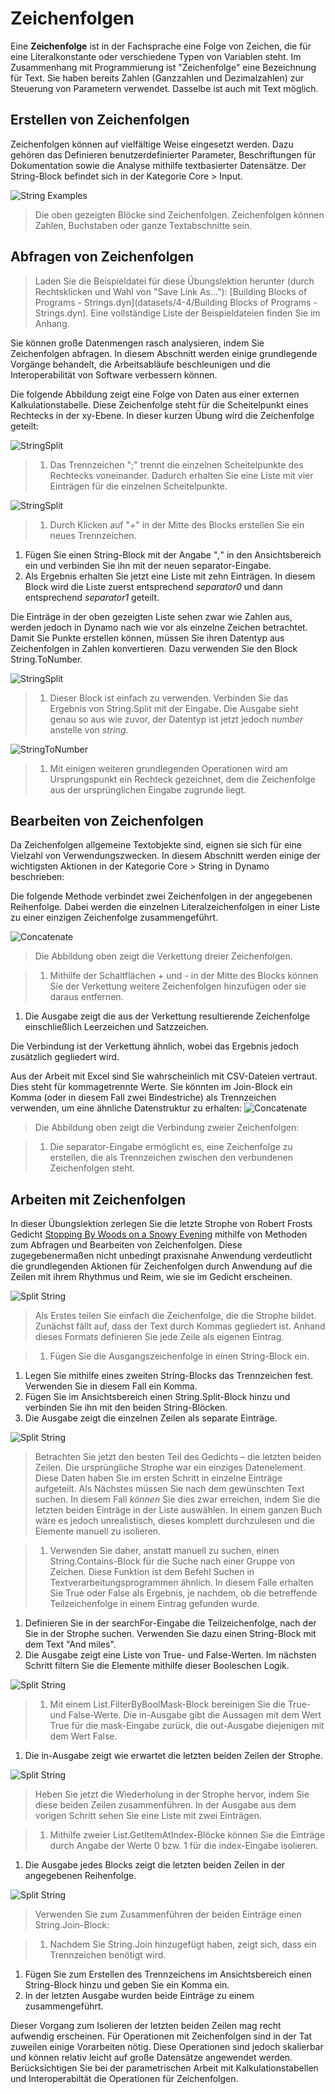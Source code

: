 # Zeichenfolgen

Eine **Zeichenfolge** ist in der Fachsprache eine Folge von Zeichen, die für eine Literalkonstante oder verschiedene Typen von Variablen steht. Im Zusammenhang mit Programmierung ist "Zeichenfolge" eine Bezeichnung für Text. Sie haben bereits Zahlen (Ganzzahlen und Dezimalzahlen) zur Steuerung von Parametern verwendet. Dasselbe ist auch mit Text möglich.

## Erstellen von Zeichenfolgen

Zeichenfolgen können auf vielfältige Weise eingesetzt werden. Dazu gehören das Definieren benutzerdefinierter Parameter, Beschriftungen für Dokumentation sowie die Analyse mithilfe textbasierter Datensätze. Der String-Block befindet sich in der Kategorie Core > Input.

![String Examples](../.gitbook/assets/4-4-1-005.jpg)

> Die oben gezeigten Blöcke sind Zeichenfolgen. Zeichenfolgen können Zahlen, Buchstaben oder ganze Textabschnitte sein.

## Abfragen von Zeichenfolgen

> Laden Sie die Beispieldatei für diese Übungslektion herunter (durch Rechtsklicken und Wahl von "Save Link As..."): \[Building Blocks of Programs - Strings.dyn]\(datasets/4-4/Building Blocks of Programs - Strings.dyn). Eine vollständige Liste der Beispieldateien finden Sie im Anhang.

Sie können große Datenmengen rasch analysieren, indem Sie Zeichenfolgen abfragen. In diesem Abschnitt werden einige grundlegende Vorgänge behandelt, die Arbeitsabläufe beschleunigen und die Interoperabilität von Software verbessern können.

Die folgende Abbildung zeigt eine Folge von Daten aus einer externen Kalkulationstabelle. Diese Zeichenfolge steht für die Scheitelpunkt eines Rechtecks in der xy-Ebene. In dieser kurzen Übung wird die Zeichenfolge geteilt:

![StringSplit](../.gitbook/assets/4-4-1-001.jpg)

> 1. Das Trennzeichen ";" trennt die einzelnen Scheitelpunkte des Rechtecks voneinander. Dadurch erhalten Sie eine Liste mit vier Einträgen für die einzelnen Scheitelpunkte.

![StringSplit](../.gitbook/assets/4-4-1-003.jpg)

> 1. Durch Klicken auf "_+_" in der Mitte des Blocks erstellen Sie ein neues Trennzeichen.

1. Fügen Sie einen String-Block mit der Angabe "_,_" in den Ansichtsbereich ein und verbinden Sie ihn mit der neuen separator-Eingabe.
2. Als Ergebnis erhalten Sie jetzt eine Liste mit zehn Einträgen. In diesem Block wird die Liste zuerst entsprechend _separator0_ und dann entsprechend _separator1_ geteilt.

Die Einträge in der oben gezeigten Liste sehen zwar wie Zahlen aus, werden jedoch in Dynamo nach wie vor als einzelne Zeichen betrachtet. Damit Sie Punkte erstellen können, müssen Sie ihren Datentyp aus Zeichenfolgen in Zahlen konvertieren. Dazu verwenden Sie den Block String.ToNumber.

![StringSplit](../.gitbook/assets/4-4-1-002.jpg)

> 1. Dieser Block ist einfach zu verwenden. Verbinden Sie das Ergebnis von String.Split mit der Eingabe. Die Ausgabe sieht genau so aus wie zuvor, der Datentyp ist jetzt jedoch _number_ anstelle von _string_.

![StringToNumber](../.gitbook/assets/4-4-1-004.jpg)

> 1. Mit einigen weiteren grundlegenden Operationen wird am Ursprungspunkt ein Rechteck gezeichnet, dem die Zeichenfolge aus der ursprünglichen Eingabe zugrunde liegt.

## Bearbeiten von Zeichenfolgen

Da Zeichenfolgen allgemeine Textobjekte sind, eignen sie sich für eine Vielzahl von Verwendungszwecken. In diesem Abschnitt werden einige der wichtigsten Aktionen in der Kategorie Core > String in Dynamo beschrieben:

Die folgende Methode verbindet zwei Zeichenfolgen in der angegebenen Reihenfolge. Dabei werden die einzelnen Literalzeichenfolgen in einer Liste zu einer einzigen Zeichenfolge zusammengeführt.

![Concatenate](../.gitbook/assets/4-4-1-007.jpg)

> Die Abbildung oben zeigt die Verkettung dreier Zeichenfolgen.

> 1. Mithilfe der Schaltflächen + und - in der Mitte des Blocks können Sie der Verkettung weitere Zeichenfolgen hinzufügen oder sie daraus entfernen.

1. Die Ausgabe zeigt die aus der Verkettung resultierende Zeichenfolge einschließlich Leerzeichen und Satzzeichen.

Die Verbindung ist der Verkettung ähnlich, wobei das Ergebnis jedoch zusätzlich gegliedert wird.

Aus der Arbeit mit Excel sind Sie wahrscheinlich mit CSV-Dateien vertraut. Dies steht für kommagetrennte Werte. Sie könnten im Join-Block ein Komma (oder in diesem Fall zwei Bindestriche) als Trennzeichen verwenden, um eine ähnliche Datenstruktur zu erhalten: ![Concatenate](../.gitbook/assets/4-4-1-006.jpg)

> Die Abbildung oben zeigt die Verbindung zweier Zeichenfolgen:

> 1. Die separator-Eingabe ermöglicht es, eine Zeichenfolge zu erstellen, die als Trennzeichen zwischen den verbundenen Zeichenfolgen steht.

## Arbeiten mit Zeichenfolgen

In dieser Übungslektion zerlegen Sie die letzte Strophe von Robert Frosts Gedicht [Stopping By Woods on a Snowy Evening](http://www.poetryfoundation.org/poem/171621) mithilfe von Methoden zum Abfragen und Bearbeiten von Zeichenfolgen. Diese zugegebenermaßen nicht unbedingt praxisnahe Anwendung verdeutlicht die grundlegenden Aktionen für Zeichenfolgen durch Anwendung auf die Zeilen mit ihrem Rhythmus und Reim, wie sie im Gedicht erscheinen.

![Split String](<../.gitbook/assets/00 (9).jpg>)

> Als Erstes teilen Sie einfach die Zeichenfolge, die die Strophe bildet. Zunächst fällt auf, dass der Text durch Kommas gegliedert ist. Anhand dieses Formats definieren Sie jede Zeile als eigenen Eintrag.

> 1. Fügen Sie die Ausgangszeichenfolge in einen String-Block ein.

1. Legen Sie mithilfe eines zweiten String-Blocks das Trennzeichen fest. Verwenden Sie in diesem Fall ein Komma.
2. Fügen Sie im Ansichtsbereich einen String.Split-Block hinzu und verbinden Sie ihn mit den beiden String-Blöcken.
3. Die Ausgabe zeigt die einzelnen Zeilen als separate Einträge.

![Split String](<../.gitbook/assets/01 (5).jpg>)

> Betrachten Sie jetzt den besten Teil des Gedichts – die letzten beiden Zeilen. Die ursprüngliche Strophe war ein einziges Datenelement. Diese Daten haben Sie im ersten Schritt in einzelne Einträge aufgeteilt. Als Nächstes müssen Sie nach dem gewünschten Text suchen. In diesem Fall _können_ Sie dies zwar erreichen, indem Sie die letzten beiden Einträge in der Liste auswählen. In einem ganzen Buch wäre es jedoch unrealistisch, dieses komplett durchzulesen und die Elemente manuell zu isolieren.

> 1. Verwenden Sie daher, anstatt manuell zu suchen, einen String.Contains-Block für die Suche nach einer Gruppe von Zeichen. Diese Funktion ist dem Befehl Suchen in Textverarbeitungsprogrammen ähnlich. In diesem Falle erhalten Sie True oder False als Ergebnis, je nachdem, ob die betreffende Teilzeichenfolge in einem Eintrag gefunden wurde.

1. Definieren Sie in der searchFor-Eingabe die Teilzeichenfolge, nach der Sie in der Strophe suchen. Verwenden Sie dazu einen String-Block mit dem Text "And miles".
2. Die Ausgabe zeigt eine Liste von True- und False-Werten. Im nächsten Schritt filtern Sie die Elemente mithilfe dieser Booleschen Logik.

![Split String](<../.gitbook/assets/02 (14).jpg>)

> 1. Mit einem List.FilterByBoolMask-Block bereinigen Sie die True- und False-Werte. Die in-Ausgabe gibt die Aussagen mit dem Wert True für die mask-Eingabe zurück, die out-Ausgabe diejenigen mit dem Wert False.

1. Die in-Ausgabe zeigt wie erwartet die letzten beiden Zeilen der Strophe.

![Split String](<../.gitbook/assets/03 (2).jpg>)

> Heben Sie jetzt die Wiederholung in der Strophe hervor, indem Sie diese beiden Zeilen zusammenführen. In der Ausgabe aus dem vorigen Schritt sehen Sie eine Liste mit zwei Einträgen.

> 1. Mithilfe zweier List.GetItemAtIndex-Blöcke können Sie die Einträge durch Angabe der Werte 0 bzw. 1 für die index-Eingabe isolieren.

1. Die Ausgabe jedes Blocks zeigt die letzten beiden Zeilen in der angegebenen Reihenfolge.

![Split String](<../.gitbook/assets/04 (7).jpg>)

> Verwenden Sie zum Zusammenführen der beiden Einträge einen String.Join-Block:

> 1. Nachdem Sie String.Join hinzugefügt haben, zeigt sich, dass ein Trennzeichen benötigt wird.

1. Fügen Sie zum Erstellen des Trennzeichens im Ansichtsbereich einen String-Block hinzu und geben Sie ein Komma ein.
2. In der letzten Ausgabe wurden beide Einträge zu einem zusammengeführt.

Dieser Vorgang zum Isolieren der letzten beiden Zeilen mag recht aufwendig erscheinen. Für Operationen mit Zeichenfolgen sind in der Tat zuweilen einige Vorarbeiten nötig. Diese Operationen sind jedoch skalierbar und können relativ leicht auf große Datensätze angewendet werden. Berücksichtigen Sie bei der parametrischen Arbeit mit Kalkulationstabellen und Interoperabiltät die Operationen für Zeichenfolgen.
